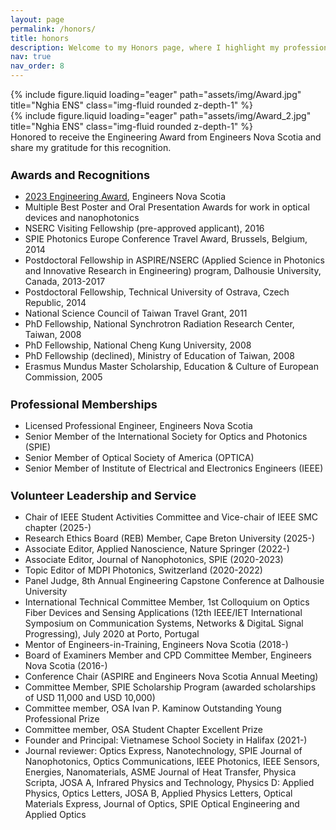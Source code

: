```yaml
---
layout: page
permalink: /honors/
title: honors
description: Welcome to my Honors page, where I highlight my professional achievements and meaningful contributions to the engineering, scientific and local communities.
nav: true
nav_order: 8
---
```

<div class="row">
    <div class="col-sm mt-3 mt-md-0">
        {% include figure.liquid loading="eager" path="assets/img/Award.jpg" title="Nghia ENS" class="img-fluid rounded z-depth-1" %}
    </div>
    <div class="col-sm mt-3 mt-md-0">
        {% include figure.liquid loading="eager" path="assets/img/Award_2.jpg" title="Nghia ENS" class="img-fluid rounded z-depth-1" %}
    </div>
</div>
<div class="caption">
    Honored to receive the Engineering Award from Engineers Nova Scotia and share my gratitude for this recognition.
</div>

<h3 style="font-size: 18px; margin-bottom: 15px;  margin-top: 25px;"><strong> Awards and Recognitions </strong></h3>
<ul>
    <li> <a href="https://engineersnovascotia.ca/news/view/?news.id=254">2023 Engineering Award</a>, Engineers Nova Scotia </li>
    <li> Multiple Best Poster and Oral Presentation Awards for work in optical devices and nanophotonics </li>
    <li> NSERC Visiting Fellowship (pre-approved applicant), 2016 </li>
    <li> SPIE Photonics Europe Conference Travel Award, Brussels, Belgium, 2014 </li>
    <li> Postdoctoral Fellowship in ASPIRE/NSERC (Applied Science in Photonics and Innovative Research in Engineering) program, Dalhousie University, Canada, 2013-2017</li>
    <li> Postdoctoral Fellowship, Technical University of Ostrava, Czech Republic, 2014</li>
    <li> National Science Council of Taiwan Travel Grant, 2011 </li>
    <li> PhD Fellowship, National Synchrotron Radiation Research Center, Taiwan, 2008 </li>
    <li> PhD Fellowship, National Cheng Kung University, 2008 </li>
    <li> PhD Fellowship (declined), Ministry of Education of Taiwan, 2008 </li>
    <li> Erasmus Mundus Master Scholarship, Education & Culture of European Commission, 2005 </li>
</ul>
<h3 style="font-size: 18px; margin-bottom: 15px;  margin-top: 25px;"><strong> Professional Memberships </strong></h3>
<ul>
    <li> Licensed Professional Engineer, Engineers Nova Scotia </li>
    <li> Senior Member of the International Society for Optics and Photonics (SPIE) </li>
    <li> Senior Member of Optical Society of America (OPTICA) </li>
    <li> Senior Member of Institute of Electrical and Electronics Engineers (IEEE) </li>
</ul>

<h3 style="font-size: 18px; margin-bottom: 15px;  margin-top: 25px;"><strong> Volunteer Leadership and Service </strong></h3>
<ul>
    <li> Chair of IEEE Student Activities Committee and Vice-chair of IEEE SMC chapter (2025-) </li>
    <li> Research Ethics Board (REB) Member, Cape Breton University (2025-) </li>
    <li> Associate Editor, Applied Nanoscience, Nature Springer (2022-) </li>
    <li> Associate Editor, Journal of Nanophotonics, SPIE (2020-2023) </li>
    <li> Topic Editor of MDPI Photonics, Switzerland (2020-2022)
    <li> Panel Judge, 8th Annual Engineering Capstone Conference at Dalhousie University </li>
    <li> International Technical Committee Member, 1st Colloquium on Optics Fiber Devices and Sensing Applications (12th IEEE/IET International Symposium on Communication Systems, Networks & DigitaL Signal Progressing), July 2020 at Porto, Portugal </li>
    <li> Mentor of Engineers-in-Training, Engineers Nova Scotia (2018-) </li>
    <li> Board of Examiners Member and CPD Committee Member, Engineers Nova Scotia (2016-) </li>
    <li> Conference Chair (ASPIRE and Engineers Nova Scotia Annual Meeting) </li>
    <li> Committee Member, SPIE Scholarship Program (awarded scholarships of USD 11,000 and USD 10,000) </li>
    <li> Committee member, OSA Ivan P. Kaminow Outstanding Young Professional Prize </li>
    <li> Committee member, OSA Student Chapter Excellent Prize </li>
    <li> Founder and Principal: Vietnamese School Society in Halifax (2021-)
    <li> Journal reviewer: Optics Express, Nanotechnology, SPIE Journal of Nanophotonics, Optics Communications, IEEE Photonics, IEEE Sensors, Energies, Nanomaterials, ASME Journal of Heat Transfer, Physica Scripta, JOSA A, Infrared Physics and Technology, Physics D: Applied Physics, Optics Letters, JOSA B, Applied Physics Letters, Optical Materials Express, Journal of Optics, SPIE Optical Engineering and Applied Optics </li>
